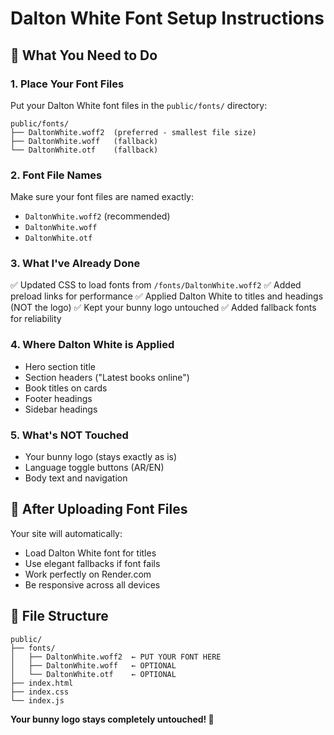 # Dalton White Font Setup Instructions

## 🎯 What You Need to Do

### 1. **Place Your Font Files**
Put your Dalton White font files in the `public/fonts/` directory:
```
public/fonts/
├── DaltonWhite.woff2  (preferred - smallest file size)
├── DaltonWhite.woff   (fallback)
└── DaltonWhite.otf    (fallback)
```

### 2. **Font File Names**
Make sure your font files are named exactly:
- `DaltonWhite.woff2` (recommended)
- `DaltonWhite.woff` 
- `DaltonWhite.otf`

### 3. **What I've Already Done**
✅ Updated CSS to load fonts from `/fonts/DaltonWhite.woff2`
✅ Added preload links for performance
✅ Applied Dalton White to titles and headings (NOT the logo)
✅ Kept your bunny logo untouched
✅ Added fallback fonts for reliability

### 4. **Where Dalton White is Applied**
- Hero section title
- Section headers ("Latest books online")
- Book titles on cards
- Footer headings
- Sidebar headings

### 5. **What's NOT Touched**
- Your bunny logo (stays exactly as is)
- Language toggle buttons (AR/EN)
- Body text and navigation

## 🚀 After Uploading Font Files
Your site will automatically:
- Load Dalton White font for titles
- Use elegant fallbacks if font fails
- Work perfectly on Render.com
- Be responsive across all devices

## 📁 File Structure
```
public/
├── fonts/
│   ├── DaltonWhite.woff2  ← PUT YOUR FONT HERE
│   ├── DaltonWhite.woff   ← OPTIONAL
│   └── DaltonWhite.otf    ← OPTIONAL
├── index.html
├── index.css
└── index.js
```

**Your bunny logo stays completely untouched! 🐰** 